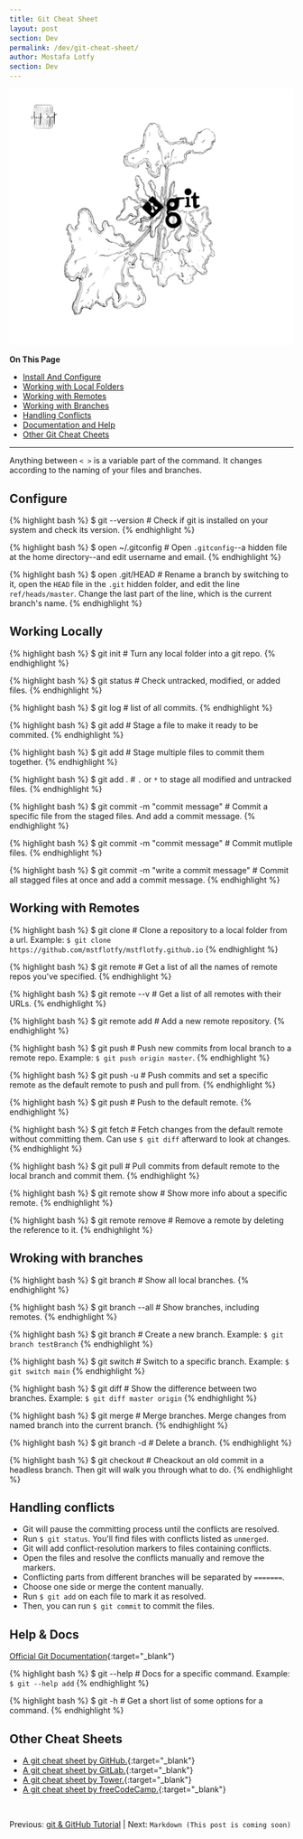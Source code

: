 ```yaml
---
title: Git Cheat Sheet
layout: post
section: Dev
permalink: /dev/git-cheat-sheet/
author: Mostafa Lotfy
section: Dev
---
```


<img src="/assets/i/gitCheatSheet.jpg" alt="A git doodle." title="A git doodle I made for this article." oncontextmenu="return false;">

**On This Page**

- [Install And Configure](#install)
- [Working with Local Folders](#local)
- [Working with Remotes](#remote)
- [Working with Branches](#branches)
- [Handling Conflicts](#conflicts)
- [Documentation and Help](#docs)
- [Other Git Cheat Cheets](#other)

---

Anything between `< >` is a variable part of the command. It changes according to the naming of your files and branches.

## <a name="install"></a> **Configure**


{% highlight bash %}
$ git --version         # Check if git is installed on your system and check its version.
{% endhighlight %}

{% highlight bash %}
$ open ~/.gitconfig     # Open `.gitconfig`--a hidden file at the home directory--and edit username and email.
{% endhighlight %}

{% highlight bash %}
$ open .git/HEAD        # Rename a branch by switching to it,  open the `HEAD` file in the `.git` hidden folder, and edit the line `ref/heads/master`. Change the last part of the line, which is the current branch's name.
{% endhighlight %}


## <a name="local"></a> **Working Locally**

{% highlight bash %}
$ git init              # Turn any local folder into a git repo.
{% endhighlight %}

{% highlight bash %}
$ git status            # Check untracked, modified, or added files.
{% endhighlight %}

{% highlight bash %}
$ git log               # list of all commits.
{% endhighlight %}

{% highlight bash %}
$ git add <file>        # Stage a file to make it ready to be commited.
{% endhighlight %}

{% highlight bash %}
$ git add <file1> <file2>       # Stage multiple files to commit them together.
{% endhighlight %}

{% highlight bash %}
$ git add .             # `.` or `*` to stage all modified and untracked files.
{% endhighlight %}

{% highlight bash %}
$ git commit -m "commit message" <file>             # Commit a specific file from the staged files. And add a commit message.
{% endhighlight %}

{% highlight bash %}
$ git commit -m "commit message" <file1> <file2>    # Commit mutliple files.
{% endhighlight %}

{% highlight bash %}
$ git commit -m "write a commit message"              # Commit all stagged files at once and add a commit message.
{% endhighlight %}



## <a name="remote"></a> **Working with Remotes**

{% highlight bash %}
$ git clone <url>       # Clone a repository to a local folder from a url. Example: `$ git clone https://github.com/mstflotfy/mstflotfy.github.io`
{% endhighlight %}

{% highlight bash %}
$ git remote            # Get a list of all the names of remote repos you've specified.
{% endhighlight %}

{% highlight bash %}
$ git remote --v         # Get a list of all remotes with their URLs.
{% endhighlight %}

{% highlight bash %}
$ git remote add <origin> <url>     # Add a new remote repository.
{% endhighlight %}

{% highlight bash %}
$ git push <origin> <branch>        # Push new commits from local branch to a remote repo. Example: `$ git push origin master`.
{% endhighlight %}

{% highlight bash %}
$ git push -u <origin> <branch>     # Push commits and set a specific remote as the default remote to push and pull from.
{% endhighlight %}

{% highlight bash %}
$ git push      # Push to the default remote.
{% endhighlight %}

{% highlight bash %}
$ git fetch     # Fetch changes from the default remote without committing them. Can use `$ git diff` afterward to look at changes.
{% endhighlight %}

{% highlight bash %}
$ git pull      # Pull commits from default remote to the local branch and commit them.
{% endhighlight %}

{% highlight bash %}
$ git remote show <origin>     # Show more info about a specific remote.
{% endhighlight %}

{% highlight bash %}
$ git remote remove <origin>    # Remove a remote by deleting the reference to it.
{% endhighlight %}


## <a name="branches"></a> **Wroking with branches**

{% highlight bash %}
$ git branch            # Show all local branches.
{% endhighlight %}

{% highlight bash %}
$ git branch --all       # Show branches, including remotes.
{% endhighlight %}

{% highlight bash %}
$ git branch <new-branch-name>  # Create a new branch. Example: `$ git branch testBranch`
{% endhighlight %}

{% highlight bash %}
$ git switch <branch-name>      # Switch to a specific branch. Example: `$ git switch main`
{% endhighlight %}

{% highlight bash %}
$ git diff <branch1> <branch2>       # Show the difference between two branches. Example: `$ git diff master origin`
{% endhighlight %}

{% highlight bash %}
$ git merge <branch>        # Merge branches. Merge changes from named branch into the current branch.
{% endhighlight %}

{% highlight bash %}
$ git branch -d <branch>       # Delete a branch.
{% endhighlight %}

{% highlight bash %}
$ git checkout <commitHash>        # Cheackout an old commit in a headless branch. Then git will walk you through what to do.
{% endhighlight %}

## <a name="conflicts"></a> **Handling conflicts**

- Git will pause the committing process until the conflicts are resolved.
- Run `$ git status`. You'll find files with conflicts listed as `unmerged`.
- Git will add conflict-resolution markers to files containing conflicts.
- Open the files and resolve the conflicts manually and remove the markers.
- Conflicting parts from different branches will be separated by `=======`.
- Choose one side or merge the content manually.
- Run `$ git add` on each file to mark it as resolved.
- Then, you can run `$ git commit` to commit the files.



## <a name="docs"></a> **Help & Docs**

[Official Git Documentation](https://git-scm.com/docs){:target="_blank"}


{% highlight bash %}
$ git --help <verb>     # Docs for a specific command. Example: `$ git --help add`
{% endhighlight %}

{% highlight bash %}
$ git <verb> -h         # Get a short list of some options for a command.
{% endhighlight %}


## <a name="other"></a> **Other Cheat Sheets**

- [A git cheat sheet by GitHub.](https://training.github.com/downloads/github-git-cheat-sheet/){:target="_blank"}
- [A git cheat sheet by GitLab.](https://about.gitlab.com/images/press/git-cheat-sheet.pdf){:target="_blank"}
- [A git cheat sheet by Tower.](https://www.git-tower.com/blog/git-cheat-sheet/){:target="_blank"}
- [A git cheat sheet by freeCodeCamp.](https://www.freecodecamp.org/news/git-cheat-sheet/){:target="_blank"}

<br>

Previous: [git & GitHub Tutorial](/git-github-tutorial-very-beginner/)  | Next: `Markdown (This post is coming soon)`
